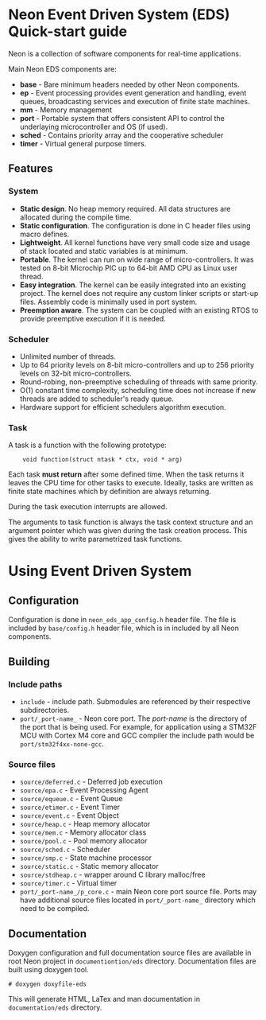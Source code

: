# Neon Event Driven System (EDS) Quick-start guide

Neon is a collection of software components for real-time applications.

Main Neon EDS components are:

* **base** - Bare minimum headers needed by other Neon components.
* **ep** - Event processing provides event generation and handling, event 
    queues, broadcasting services and execution of finite state machines.
* **mm** - Memory management
* **port** - Portable system that offers consistent API to control the
    underlaying microcontroller and OS (if used).
* **sched** - Contains priority array and the cooperative scheduler
* **timer** - Virtual general purpose timers. 


## Features


### System

* **Static design**. No heap memory required. All data structures are allocated 
    during the compile time.
* **Static configuration**. The configuration is done in C header files using macro
    defines.
* **Lightweight**. All kernel functions have very small code size and usage of
    stack located and static variables is at minimum.
* **Portable**. The kernel can run on wide range of micro-controllers. It was tested
    on 8-bit Microchip PIC up to 64-bit AMD CPU as Linux user thread.
* **Easy integration**. The kernel can be easily integrated into an existing 
    project. The kernel does not require any custom linker scripts or start-up 
    files. Assembly code is minimally used in port system. 
* **Preemption aware**. The system can be coupled with an existing RTOS to 
    provide preemptive execution if it is needed.


### Scheduler

* Unlimited number of threads.
* Up to 64 priority levels on 8-bit micro-controllers and up to 256 priority 
    levels on 32-bit micro-controllers.
* Round-robing, non-preemptive scheduling of threads with same priority.
* O(1) constant time complexity, scheduling time does not increase if new 
    threads are added to scheduler's ready queue.
* Hardware support for efficient schedulers algorithm execution.

### Task

A task is a function with the following prototype: 

        void function(struct ntask * ctx, void * arg)
    
Each task **must return** after some defined time. When the task returns it 
leaves the CPU time for other tasks to execute. Ideally, tasks are written 
as finite state machines which by definition are always returning.

During the task execution interrupts are allowed. 

The arguments to task function is always the task context structure and an
argument pointer which was given during the task creation process. This gives 
the ability to write parametrized task functions.

# Using Event Driven System 

## Configuration

Configuration is done in `neon_eds_app_config.h` header file. The file is included
by `base/config.h` header file, which is in included by all Neon components.

## Building

### Include paths

- `include` - include path. Submodules are referenced by their respective 
    subdirectories.
- `port/_port-name_` - Neon core port. The _port-name_ is the directory of the 
    port that is being used. For example, for application using a STM32F MCU 
    with Cortex M4 core and GCC compiler the include path would be 
    `port/stm32f4xx-none-gcc`.

### Source files

- `source/deferred.c` - Deferred job execution
- `source/epa.c` - Event Processing Agent
- `source/equeue.c` - Event Queue
- `source/etimer.c` - Event Timer
- `source/event.c` - Event Object
- `source/heap.c` - Heap memory allocator
- `source/mem.c` - Memory allocator class
- `source/pool.c` - Pool memory allocator
- `source/sched.c` - Scheduler
- `source/smp.c` - State machine processor
- `source/static.c` - Static memory allocator
- `source/stdheap.c` - wrapper around C library malloc/free
- `source/timer.c` - Virtual timer
- `port/_port-name_/p_core.c` - main Neon core port source file. Ports may have 
    additional source files located in `port/_port-name_` directory which need 
    to be compiled.
    
## Documentation

Doxygen configuration and full documentation source files are available in root
Neon project in `documentiontion/eds` directory. Documentation files are built
using doxygen tool.

    # doxygen doxyfile-eds

This will generate HTML, LaTex and man documentation in `documentation/eds` 
directory.

